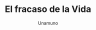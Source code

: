 ---
title: El fracaso de la Vida
author: Unamuno
link: http://albalearning.com/audiolibros/unamuno/fracaso.html
audio: https://archive.org/download/almuvp8/albalearning-fracaso_unamuno.mp3
duration: 02:00
pubDate: 2015-01-21 16:58:17
---
